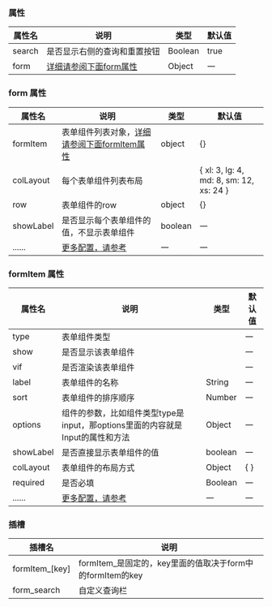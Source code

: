 

<style>
    .el-select__placeholder{
        transform: unset;

    }
    .el-select__suffix{
        position: absolute;
        top: 20%;
        right: 8px;
    }
</style>

<script setup>
    const arr  = ['input' ,
                'select' ,
                'textarea' ,
                'input-number' ,
                'input-autocomplete'
                , 'switch'
                , 'datetime'
                , 'date'
                , 'week'
                , 'month'
                , 'year'
                , 'datetimerange'
                , 'daterange'
                , 'monthrange'
                , 'custom' , 'radio' , 'tree-select' , 'radio-button'
                , 'rate'
                , 'checkbox'
                , 'cascader'].join(' | ')
    const colLayout = "{ xl: 'number', lg: 'number', md: 'number', sm: 'number', xs: 'number' }"
</script>


### 属性
| 属性名 | 说明                                 | 类型    | 默认值 |
| ------ | ------------------------------------ | ------- | ------ |
| search | 是否显示右侧的查询和重置按钮         | Boolean | true   |
| form   | [详细请参阅下面form属性](#form-属性) | Object  | 一     |

### form 属性
| 属性名    | 说明                                                                                   | 类型    | 默认值                                    |
| --------- | -------------------------------------------------------------------------------------- | ------- | ----------------------------------------- |
| formItem  | 表单组件列表对象，[详细请参阅下面formItem属性](#formitem-属性)                         | object  | \{\}                                      |
| colLayout | 每个表单组件列表布局                                                                   | <dinert-api-typing type="enmu" :details="colLayout"></dinert-api-typing>  | \{ xl: 3, lg: 4, md: 8, sm: 12, xs: 24 \} |
| row       | 表单组件的row                                                                          | object  | \{\}                                      |
| showLabel | 是否显示每个表单组件的值，不显示表单组件                                               | boolean | 一                                        |
| ......    | [更多配置，请参考](https://element-plus.org/zh-CN/component/form.html#form-attributes) | 一      | 一                                        |

### formItem 属性
| 属性名    | 说明                                                                                       | 类型                                                               | 默认值                                    |
| --------- | ------------------------------------------------------------------------------------------ | ------------------------------------------------------------------ | ----------------------------------------- |
| type      | 表单组件类型                                                                               | <dinert-api-typing type="enmu" :details="arr"></dinert-api-typing> | 一                                        |
| show      | 是否显示该表单组件                                                                         |<dinert-api-typing type="enmu" details="boolean' \| '(model) => boolean"></dinert-api-typing>                               | 一                                        |
| vif       | 是否渲染该表单组件                                                                         | <dinert-api-typing type="enmu" details="boolean' \| '(model) => boolean"></dinert-api-typing>                                | 一                                        |
| label     | 表单组件的名称                                                                             | String                                                             | 一                                        |
| sort      | 表单组件的排序顺序                                                                         | Number                                                             | 一                                        |
| options   | 组件的参数，比如组件类型type是input，那options里面的内容就是Input的属性和方法              | Object                                                             | 一                                        |
| showLabel | 是否直接显示表单组件的值                                                                   | boolean                                                            | 一                                        |
| colLayout | 表单组件的布局方式                                                                         | Object                                                             | \{  \} |
| required  | 是否必填                                                                                   | Boolean                                                            | 一                                        |
| ......    | [更多配置，请参考](https://element-plus.org/zh-CN/component/form.html#formitem-attributes) | 一                                                                 | 一                                        |



### 插槽

| 插槽名         | 说明                                                      |
| -------------- | --------------------------------------------------------- |
| formItem_[key] | formItem_是固定的，key里面的值取决于form中的formItem的key |
| form_search    | 自定义查询栏                                              |

